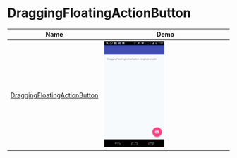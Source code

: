 DraggingFloatingActionButton
======================
Name | Demo
--- | ---
[DraggingFloatingActionButton](https://github.com/djalmaafilho/DraggingFloatingActionButton) | <img src="demo.gif" width="49%">
